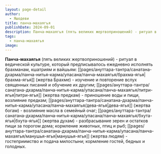 ```yaml
---
layout: page-detail
author:
  - Яшодеви
title: панча-махаягья
publishDate: 2024-09-01
description: Панча-махаягья (пять великих жертвоприношений) - ритуал в ведической культуре, который предписывалось ежедневно исполнять брахманам, кшатриям и вайшьям
tags:
  - панча-махаягья
image:
---
```

**Панча-махаягья** (пять великих жертвоприношений) - ритуал в ведической культуре, который предписывалось ежедневно исполнять брахманам, кшатриям и вайшьям: [[pages/ануттара-тантра/санатана-дхарма/панча-нитья-карма/упасана/панча-махаягья/брахма-ягья|брахма-ягья]] (жертва Брахме) - изучение и повторение вслух священных писаний и обучение их другим; [[pages/ануттара-тантра/санатана-дхарма/панча-нитья-карма/упасана/панча-махаягья/питри-ягья|питри-ягья]] (жертва предкам) - приношение воды и пищи, возлияние предкам; [[pages/ануттара-тантра/санатана-дхарма/панча-нитья-карма/упасана/панча-махаягья/дева-ягья|дева-ягья]] (жертва богам) - возлияние масла в семейный очаг; [[pages/ануттара-тантра/санатана-дхарма/панча-нитья-карма/упасана/панча-махаягья/бхута-ягья|бхута-ягья]] (жертва духам) - разбрасывание зерен и остатков пищи за порогом дома; кормление животных, птиц и рыб; [[pages/ануттара-тантра/санатана-дхарма/панча-нитья-карма/упасана/панча-махаягья/манушья-ягья|манушья-ягья]] (жертва людям) - гостеприимство и подача милостыни; кормление гостей, бедных и голодных.

